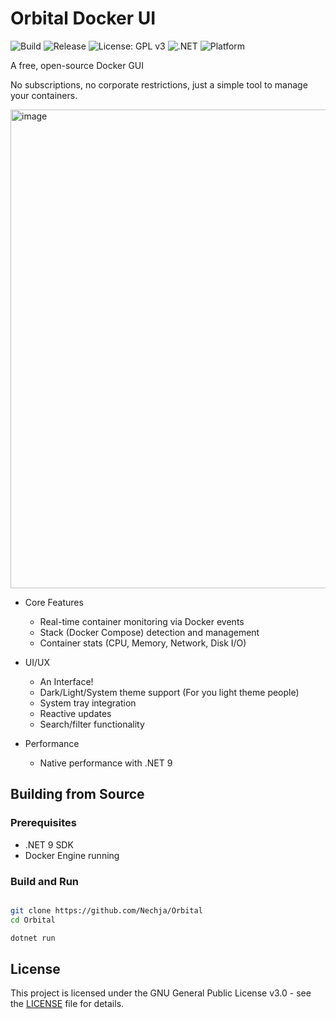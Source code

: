 # Orbital Docker UI

![Build](https://github.com/Nechja/Orbital/workflows/Build/badge.svg)
![Release](https://github.com/Nechja/Orbital/workflows/Release/badge.svg)
![License: GPL v3](https://img.shields.io/badge/License-GPLv3-blue.svg)
![.NET](https://img.shields.io/badge/.NET-9.0-purple)
![Platform](https://img.shields.io/badge/platform-linux%20%7C%20windows%20%7C%20macos-lightgrey)

A free, open-source Docker GUI

No subscriptions, no corporate restrictions, just a simple tool to manage your containers.

<img width="1228" height="766" alt="image" src="https://github.com/user-attachments/assets/1a7d88f9-b0d0-4b24-9db2-f88c59b7e929" />

  - Core Features
    - Real-time container monitoring via Docker events
    - Stack (Docker Compose) detection and management
    - Container stats (CPU, Memory, Network, Disk I/O)

  - UI/UX
    - An Interface!
    - Dark/Light/System theme support (For you light theme people)
    - System tray integration 
    - Reactive updates 
    - Search/filter functionality

  - Performance
    - Native performance with .NET 9

## Building from Source

### Prerequisites
- .NET 9 SDK
- Docker Engine running

### Build and Run
```bash

git clone https://github.com/Nechja/Orbital
cd Orbital

dotnet run
```

## License

This project is licensed under the GNU General Public License v3.0 - see the [LICENSE](LICENSE) file for details.
